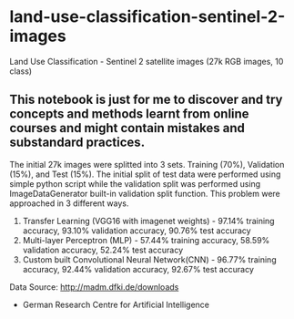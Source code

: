# land-use-classification-sentinel-2-images
Land Use Classification - Sentinel 2 satellite images (27k RGB images, 10 class)

## This notebook is just for me to discover and try concepts and methods learnt from online courses and might contain mistakes and substandard practices.

The initial 27k images were splitted into 3 sets. Training (70%), Validation (15%), and Test (15%).
The initial split of test data were performed using simple python script while the validation split was performed using ImageDataGenerator built-in validation split function.
This problem were approached in 3 different ways.
1. Transfer Learning (VGG16 with imagenet weights) - 97.14% training accuracy, 93.10% validation accuracy, 90.76% test accuracy
2. Multi-layer Perceptron (MLP) - 57.44% training accuracy, 58.59% validation accuracy, 52.24% test accuracy
3. Custom built Convolutional Neural Network(CNN) - 96.77% training accuracy, 92.44% validation accuracy, 92.67% test accuracy


Data Source: http://madm.dfki.de/downloads
- German Research Centre for Artificial Intelligence
